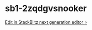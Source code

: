 # sb1-2zqdgvsnooker

[Edit in StackBlitz next generation editor ⚡️](https://stackblitz.com/~/github.com/Ossamaelhadrachi1/sb1-2zqdgvsnooker)